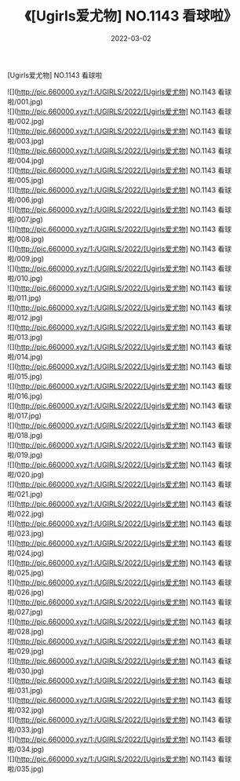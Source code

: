 ﻿---
layout: post
title:  《[Ugirls爱尤物] NO.1143 看球啦》
date:   2022-03-02
img: http://pic.660000.xyz/1:/UGIRLS/2022/[Ugirls爱尤物] NO.1143 看球啦/000.jpg
categories: [美女, 清纯, 唯美]
---

[Ugirls爱尤物] NO.1143 看球啦

 ![](http://pic.660000.xyz/1:/UGIRLS/2022/[Ugirls爱尤物] NO.1143 看球啦/001.jpg) <br>![](http://pic.660000.xyz/1:/UGIRLS/2022/[Ugirls爱尤物] NO.1143 看球啦/002.jpg) <br>![](http://pic.660000.xyz/1:/UGIRLS/2022/[Ugirls爱尤物] NO.1143 看球啦/003.jpg) <br>![](http://pic.660000.xyz/1:/UGIRLS/2022/[Ugirls爱尤物] NO.1143 看球啦/004.jpg) <br>![](http://pic.660000.xyz/1:/UGIRLS/2022/[Ugirls爱尤物] NO.1143 看球啦/005.jpg) <br>![](http://pic.660000.xyz/1:/UGIRLS/2022/[Ugirls爱尤物] NO.1143 看球啦/006.jpg) <br>![](http://pic.660000.xyz/1:/UGIRLS/2022/[Ugirls爱尤物] NO.1143 看球啦/007.jpg) <br>![](http://pic.660000.xyz/1:/UGIRLS/2022/[Ugirls爱尤物] NO.1143 看球啦/008.jpg) <br>![](http://pic.660000.xyz/1:/UGIRLS/2022/[Ugirls爱尤物] NO.1143 看球啦/009.jpg) <br>![](http://pic.660000.xyz/1:/UGIRLS/2022/[Ugirls爱尤物] NO.1143 看球啦/010.jpg) <br>![](http://pic.660000.xyz/1:/UGIRLS/2022/[Ugirls爱尤物] NO.1143 看球啦/011.jpg) <br>![](http://pic.660000.xyz/1:/UGIRLS/2022/[Ugirls爱尤物] NO.1143 看球啦/012.jpg) <br>![](http://pic.660000.xyz/1:/UGIRLS/2022/[Ugirls爱尤物] NO.1143 看球啦/013.jpg) <br>![](http://pic.660000.xyz/1:/UGIRLS/2022/[Ugirls爱尤物] NO.1143 看球啦/014.jpg) <br>![](http://pic.660000.xyz/1:/UGIRLS/2022/[Ugirls爱尤物] NO.1143 看球啦/015.jpg) <br>![](http://pic.660000.xyz/1:/UGIRLS/2022/[Ugirls爱尤物] NO.1143 看球啦/016.jpg) <br>![](http://pic.660000.xyz/1:/UGIRLS/2022/[Ugirls爱尤物] NO.1143 看球啦/017.jpg) <br>![](http://pic.660000.xyz/1:/UGIRLS/2022/[Ugirls爱尤物] NO.1143 看球啦/018.jpg) <br>![](http://pic.660000.xyz/1:/UGIRLS/2022/[Ugirls爱尤物] NO.1143 看球啦/019.jpg) <br>![](http://pic.660000.xyz/1:/UGIRLS/2022/[Ugirls爱尤物] NO.1143 看球啦/020.jpg) <br>![](http://pic.660000.xyz/1:/UGIRLS/2022/[Ugirls爱尤物] NO.1143 看球啦/021.jpg) <br>![](http://pic.660000.xyz/1:/UGIRLS/2022/[Ugirls爱尤物] NO.1143 看球啦/022.jpg) <br>![](http://pic.660000.xyz/1:/UGIRLS/2022/[Ugirls爱尤物] NO.1143 看球啦/023.jpg) <br>![](http://pic.660000.xyz/1:/UGIRLS/2022/[Ugirls爱尤物] NO.1143 看球啦/024.jpg) <br>![](http://pic.660000.xyz/1:/UGIRLS/2022/[Ugirls爱尤物] NO.1143 看球啦/025.jpg) <br>![](http://pic.660000.xyz/1:/UGIRLS/2022/[Ugirls爱尤物] NO.1143 看球啦/026.jpg) <br>![](http://pic.660000.xyz/1:/UGIRLS/2022/[Ugirls爱尤物] NO.1143 看球啦/027.jpg) <br>![](http://pic.660000.xyz/1:/UGIRLS/2022/[Ugirls爱尤物] NO.1143 看球啦/028.jpg) <br>![](http://pic.660000.xyz/1:/UGIRLS/2022/[Ugirls爱尤物] NO.1143 看球啦/029.jpg) <br>![](http://pic.660000.xyz/1:/UGIRLS/2022/[Ugirls爱尤物] NO.1143 看球啦/030.jpg) <br>![](http://pic.660000.xyz/1:/UGIRLS/2022/[Ugirls爱尤物] NO.1143 看球啦/031.jpg) <br>![](http://pic.660000.xyz/1:/UGIRLS/2022/[Ugirls爱尤物] NO.1143 看球啦/032.jpg) <br>![](http://pic.660000.xyz/1:/UGIRLS/2022/[Ugirls爱尤物] NO.1143 看球啦/033.jpg) <br>![](http://pic.660000.xyz/1:/UGIRLS/2022/[Ugirls爱尤物] NO.1143 看球啦/034.jpg) <br>![](http://pic.660000.xyz/1:/UGIRLS/2022/[Ugirls爱尤物] NO.1143 看球啦/035.jpg) <br>